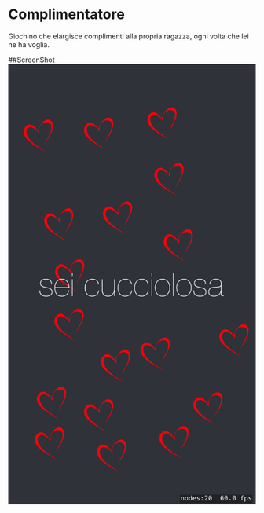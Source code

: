 # Complimentatore
Giochino che elargisce complimenti alla propria ragazza, ogni volta che lei ne ha voglia.

##ScreenShot
![](https://github.com/salvatore94/Complimentatore/blob/master/GameTest/screenshot.png?raw=true)
